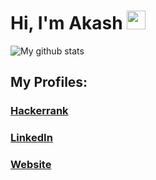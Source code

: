 # Hi, I'm Akash <img src="https://raw.githubusercontent.com/vatsa287/vatsa287/master/assets/Hi.gif?raw=true" width="30px">


![My github stats](https://github-readme-stats.vercel.app/api?username=akashdecoder&count_private=true&show_icons=true&layout=default&include_all_commits=true&theme=dark)

## My Profiles:
### [**Hackerrank**](https://www.hackerrank.com/Dynamic15CODER)

### [**LinkedIn**](https://www.linkedin.com/in/akashranjan-das-8a5370169/)

### [**Website**](https://akashranjandas.herokuapp.com/)
<!--
Here are some ideas to get you started:

- 🔭 I’m currently working on ...
- 🌱 I’m currently learning ...
- 👯 I’m looking to collaborate on ...
- 🤔 I’m looking for help with ...
- 💬 Ask me about ...
- 📫 How to reach me: ...
- 😄 Pronouns: ...
- ⚡ Fun fact: ...
-->
